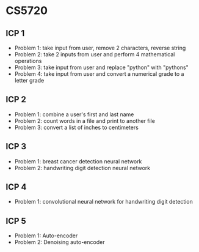 # CS5720

## ICP 1
- Problem 1: take input from user, remove 2 characters, reverse string
- Problem 2: take 2 inputs from user and perform 4 mathematical operations
- Problem 3: take input from user and replace "python" with "pythons"
- Problem 4: take input from user and convert a numerical grade to a letter grade

## ICP 2
- Problem 1: combine a user's first and last name
- Problem 2: count words in a file and print to another file
- Problem 3: convert a list of inches to centimeters

## ICP 3
- Problem 1: breast cancer detection neural network
- Problem 2: handwriting digit detection neural network

## ICP 4
- Problem 1: convolutional neural network for handwriting digit detection

## ICP 5
- Problem 1: Auto-encoder
- Problem 2: Denoising auto-encoder